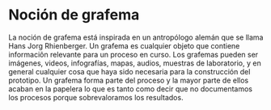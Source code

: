 # Noción de grafema #


La noción de grafema está inspirada en un antropólogo alemán que se llama Hans Jorg Rhienberger. Un grafema es cualquier objeto que contiene informaciõn relevante para un proceso en curso. Los grafemas pueden ser imágenes, videos, infografías, mapas, audios, muestras de laboratorio, y en general cualquier cosa que haya sido necesaria para la construcción del prototipo. Un grafema forma parte del proceso y la mayor parte de ellos acaban en la papelera lo que es tanto como decir que no documentamos los procesos porque sobrevaloramos los resultados.
